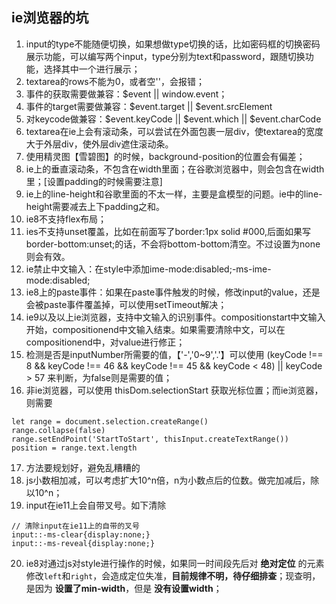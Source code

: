 ## ie浏览器的坑


1. input的type不能随便切换，如果想做type切换的话，比如密码框的切换密码展示功能，可以编写两个input，type分别为text和password，跟随切换功能，选择其中一个进行展示；
2. textarea的rows不能为0，或者空''，会报错；
3. 事件的获取需要做兼容：$event || window.event；
4. 事件的target需要做兼容：$event.target || $event.srcElement
5. 对keycode做兼容：$event.keyCode || $event.which || $event.charCode
6. textarea在ie上会有滚动条，可以尝试在外面包裹一层div，使textarea的宽度大于外层div，使外层div遮住滚动条。
7. 使用精灵图【雪碧图】的时候，background-position的位置会有偏差；
8. ie上的垂直滚动条，不包含在width里面；在谷歌浏览器中，则会包含在width里；[设置padding的时候需要注意]
9. ie上的line-height和谷歌里面的不太一样，主要是盒模型的问题。ie中的line-height需要减去上下padding之和。
10. ie8不支持flex布局；
11. ies不支持unset覆盖，比如在前面写了border:1px solid #000,后面如果写border-bottom:unset;的话，不会将bottom-bottom清空。不过设置为none则会有效。
12. ie禁止中文输入：在style中添加ime-mode:disabled;-ms-ime-mode:disabled;
13. ie8上的paste事件：如果在paste事件触发的时候，修改input的value，还是会被paste事件覆盖掉，可以使用setTimeout解决；
14. ie9以及以上ie浏览器，支持中文输入的识别事件。compositionstart中文输入开始，compositionend中文输入结束。如果需要清除中文，可以在compositionend中，对value进行修正；
15. 检测是否是inputNumber所需要的值，【'-','0~9','.'】可以使用 (keyCode !== 8 && keyCode !== 46 && keyCode !== 45 && keyCode < 48) || keyCode > 57 来判断，为false则是需要的值；
16. 非ie浏览器，可以使用 thisDom.selectionStart 获取光标位置；而ie浏览器，则需要
```
let range = document.selection.createRange()
range.collapse(false)
range.setEndPoint('StartToStart', thisInput.createTextRange())
position = range.text.length
```
17. 方法要规划好，避免乱糟糟的
18. js小数相加减，可以考虑扩大10^n倍，n为小数点后的位数。做完加减后，除以10^n；
19. input在ie11上会自带叉号。如下清除
```
// 清除input在ie11上的自带的叉号
input::-ms-clear{display:none;}
input::-ms-reveal{display:none;}
```
20. ie8对通过js对style进行操作的时候，如果同一时间段先后对 **绝对定位** 的元素修改`left`和`right`，会造成定位失准，**目前规律不明，待仔细排查**；现查明，是因为 **设置了min-width**，但是 **没有设置width**；

